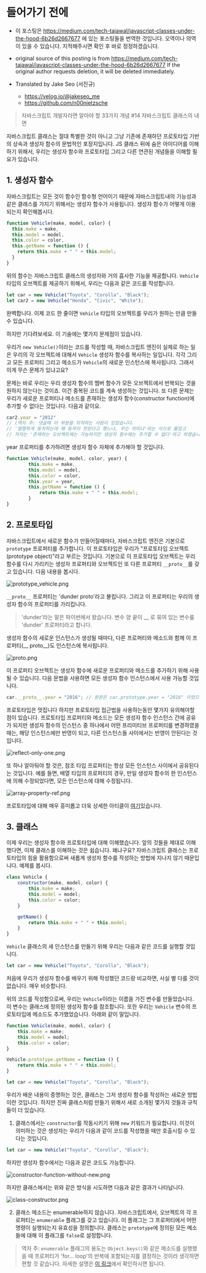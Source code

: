 # 들어가기 전에
- 이 포스팅은 https://medium.com/tech-tajawal/javascript-classes-under-the-hood-6b26d2667677 에 있는 포스팅들을 번역한 것입니다. 오역이나 의역이 있을 수 있습니다. 지적해주시면 확인 후 바로 정정하겠습니다.

- original source of this posting is from https://medium.com/tech-tajawal/javascript-classes-under-the-hood-6b26d2667677 If the original author requests deletion, it will be deleted immediately.

- Translated by Jake Seo (서진규)

	- https://velog.io/@jakeseo_me
	- https://github.com/n00nietzsche

> 자바스크립트 개발자라면 알아야 할 33가지 개념 #14 자바스크립트 클래스의 내면

자바스크립트 클래스는 절대 특별한 것이 아니고 그냥 기존에 존재하던 프로토타입 기반의 상속과 생성자 함수의 문법적인 포장지입니다. JS 클래스 뒤에 숨은 아이디어를 이해하기 위해서, 우리는 생성자 함수와 프로토타입 그리고 다른 연관된 개념들을 이해할 필요가 있습니다.

## 1. 생성자 함수

자바스크립트는 모든 것이 함수인 함수형 언어이기 때문에 자바스크립트내의 기능성과 같은 클래스를 가지기 위해서는 생성자 함수가 사용됩니다. 생성자 함수가 어떻게 이용되는지 확인해봅시다.

```js
function Vehicle(make, model, color) {
  this.make = make,
  this.model = model,
  this.color = color,
  this.getName = function () {
    return this.make + " " + this.model;
  }
}
```

위의 함수는 자바스크립트 클래스의 생성자와 거의 흡사한 기능을 제공합니다. `Vehicle` 타입의 오브젝트를 제공하기 위해서, 우리는 다음과 같은 코드를 작성합니다.

```js
let car = new Vehicle("Toyota", "Corolla", "Black");
let car2 = new Vehicle("Honda", "Civic", "White");
```

완벽합니다. 이제 코드 한 줄이면 `Vehicle` 타입의 오브젝트를 우리가 원하는 만큼 만들 수 있습니다.

하지만 기다려보세요. 이 기술에는 몇가지 문제점이 있습니다.

우리가 `new Vehicle()`이라는 코드를 작성할 때, 자바스크립트 엔진이 실제로 하는 일은 우리의 각 오브젝트에 대해서 `Vehicle` 생성자 함수를 복사하는 일입니다. 각각 그리고 모든 프로퍼티 그리고 메소드가 `Vehicle`의 새로운 인스턴스에 복사됩니다. 그래서 이게 무슨 문제가 있냐고요?

문제는 바로 우리는 우리 생성자 함수의 멤버 함수가 모든 오브젝트에서 반복되는 것을 원하지 않는다는 것이죠. 이건 중복된 코드를 계속 생성하는 것입니다. 또 다른 문제는 우리가 새로운 프로퍼티나 메소드를 존재하는 생성자 함수(constructor function)에 추가할 수 없다는 것입니다. 다음과 같이요.

```js
car2.year = "2012"
// (역자 주: 댓글에 이 부분을 지적하는 사람이 있었습니다. 
// '멀쩡하게 동작하는데 왜 동작이 안된다고 했느냐, 무슨 의미냐'라는 식으로 물었고
// 저자는 '존재하는 오브젝트에는 가능하지만 생성자 함수에는 추가할 수 없다'라고 하였습니다.)
```

year 프로퍼티를 추가하려면 생성자 함수 자체에 추가해야 할 것입니다.

```js
function Vehicle(make, model, color, year) {
        this.make = make,
        this.model = model,
        this.color = color,
        this.year = year,
        this.getName = function () {
            return this.make + " " + this.model;
        }
}
```

## 2. 프로토타입

자바스크립트에서 새로운 함수가 만들어질때마다, 자바스크립트 엔진은 기본으로 `prototype` 프로퍼티를 추가합니다. 이 프로토타입은 우리가 "프로토타입 오브젝트(prototype object)"라고 부르는 것입니다. 기본으로 이 프로토타입 오브젝트는 우리 함수를 다시 가리키는 생성자 프로퍼티와 오브젝트인 또 다른 프로퍼티 `__proto__`를 갖고 있습니다. 다음 내용을 봅시다.

![prototype_vehicle.png](https://images.velog.io/post-images/jakeseo_me/cb10c840-6d40-11e9-ab15-13f9dbc8bf26/prototypevehicle.png)

`__proto__` 프로퍼티는 'dunder proto'라고 불립니다. 그리고 이 프로퍼티는 우리의 생성자 함수의 프로퍼티를 가리킵니다. 

> 'dunder'라는 말은 파이썬에서 왔습니다. 변수 양 끝이 __ 로 묶여 있는 변수를 'dunder' 프로퍼티라고 합니다.

생성자 함수의 새로운 인스턴스가 생성될 때마다, 다른 프로퍼티와 메소드와 함께 이 프로퍼티(__ proto__)도 인스턴스에 복사됩니다.

![__proto__.png](https://images.velog.io/post-images/jakeseo_me/879dfa50-6d41-11e9-b42a-4f5031e9c328/proto.png)

이 프로퍼티 오브젝트는 생성자 함수에 새로운 프로퍼티와 메소드를 추가하기 위해 사용될 수 있습니다. 다음 문법을 사용하면 모든 생성자 함수 인스턴스에서 사용 가능할 것입니다.

```js
car.__proto__.year = "2016"; // 원문은 car.prototype.year = "2016" 이었으나 현재는 동작하지 않는 코드입니다.
```

프로토타입은 멋집니다 하지만 프로토타입 접근법을 사용하는동안 몇가지 유의해야할 점이 있습니다. 프로토타입 프로퍼티와 메소드는 모든 생성자 함수 인스턴스 간에 공유가 되지만 생성자 함수의 인스턴스 중 하나에서 어떤 프리미티브 프로퍼티를 변경하였을 때는, 해당 인스턴스에만 반영이 되고, 다른 인스턴스들 사이에서는 반영이 안된다는 것입니다.

![reflect-only-one.png](https://images.velog.io/post-images/jakeseo_me/20686620-6d43-11e9-b42a-4f5031e9c328/reflect-only-one.png)

또 하나 알아둬야 할 것은, 참조 타입 프로퍼티는 항상 모든 인스턴스 사이에서 공유된다는 것입니다. 예를 들면, 배열 타입의 프로퍼티의 경우, 만일 생성자 함수의 한 인스턴스에 의해 수정되었다면, 모든 인스턴스에 대해 수정됩니다.

![array-property-ref.png](https://images.velog.io/post-images/jakeseo_me/b79da870-6d43-11e9-b42a-4f5031e9c328/array-property-ref.png)

프로토타입에 대해 매우 흥미롭고 더욱 상세한 아티클이 [여기](https://hackernoon.com/prototypes-in-javascript-5bba2990e04b)있습니다.

## 3. 클래스

이제 우리는 생성자 함수와 프로토타입에 대해 이해했습니다. 앞의 것들을 제대로 이해했다면, 이제 클래스를 이해하는 것은 쉽습니다. 왜냐구요? 자바스크립트 클래스는 프로토타입의 힘을 활용함으로써 새롭게 생성자 함수를 작성하는 방법에 지나지 않기 때문입니다. 예제를 봅시다.

```js
class Vehicle {
    constructor(make, model, color) {
        this.make = make;
        this.model = model;
        this.color = color;
    }

    getName() {
        return this.make + " " + this.model;
    }
}
```

`Vehicle` 클래스의 새 인스턴스를 만들기 위해 우리는 다음과 같은 코드를 실행할 것입니다.

```js
let car = new Vehicle("Toyota", "Corolla", "Black");
```

처음에 우리가 생성자 함수를 배우기 위해 작성했던 코드랑 비교하면, 사실 별 다를 것이 없습니다. 매우 비슷합니다.

위의 코드를 작성함으로써, 우리는 `Vehicle`이라는 이름을 가진 변수를 만들었습니다. 이 변수는 클래스에 정의된 생성자 함수를 참조합니다. 또한 우리는 `Vehicle` 변수의 프로토타입에 메소드도 추가했었습니다. 아래와 같이 말입니다.

```js
function Vehicle(make, model, color) {
    this.make = make;
    this.model = model;
    this.color = color;
}

Vehicle.prototype.getName = function () {
    return this.make + " " + this.model;
}

let car = new Vehicle("Toyota", "Corolla", "Black");
```

우리가 배운 내용이 증명하는 것은, 클래스는 그저 생성자 함수를 작성하는 새로운 방법이란 것입니다. 하지만 진짜 클래스처럼 만들기 위해서 새로 소개된 몇가지 것들과 규칙들이 더 있습니다.

1. 클래스에서는 `constructor`를 작동시키기 위해 `new` 키워드가 필요합니다. 이것이 의미하는 것은 생성자는 우리가 다음과 같이 코드를 작성했을 때만 호출시킬 수 있다는 것입니다.

```js
let car = new Vehicle("Toyota", "Corolla", "Black");
```

하지만 생성자 함수에서는 다음과 같은 코드도 가능합니다.

![constructor-function-without-new.png](https://images.velog.io/post-images/jakeseo_me/dc58f0c0-6d48-11e9-b42a-4f5031e9c328/constructor-function-without-new.png)

하지만 클래스에서는 위와 같은 방식을 시도하면 다음과 같은 결과가 나타납니다.

![class-constructor.png](https://images.velog.io/post-images/jakeseo_me/ed392950-6d48-11e9-b42a-4f5031e9c328/class-constructor.png)

2. 클래스 메소드는 enumerable하지 않습니다. 자바스크립트에서, 오브젝트의 각 프로퍼티는 `enumerable` 플래그를 갖고 있습니다. 이 플래그는 그 프로퍼티에서 어떤 명령이 실행되는지 유효성을 정의합니다. 클래스는 `prototype`에 정의된 모든 메소들에 대해 이 플래그를 `false`로 설정합니다.

> 역자 주: `enumerable` 플래그의 용도는 `Object.keys()`와 같은 메소드를 실행했을 때 프로퍼티가 'for... loop'의 반복에 포함되는지를 결정하는 것이라 생각하면 편할 것 같습니다. 자세한 설명은 [이 링크](http://zduck.com/2013/non-enumerable-properties-in-javascript/)에서 확인하시면 됩니다.

